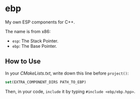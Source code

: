 # ebp

My own ESP components for C++.

The name is from x86:

* `esp`: The Stack Pointer.
* `ebp`: The Base  Pointer.

## How to Use

In your *CMakeLists.txt*, write down this line before `project()`:

```cmake
set(EXTRA_COMPONENT_DIRS PATH_TO_EBP)
```

Then, in your code, `include` it by typing `#include <ebp/ebp.hpp>`.
